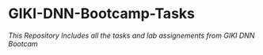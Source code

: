 # GIKI-DNN-Bootcamp-Tasks

_This Repository Includes all the tasks and lab assignements from GIKI DNN Bootcam_
